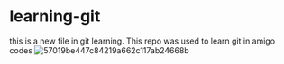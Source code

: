 # learning-git
this is a new file in git learning. This repo was used to learn git in amigo codes
![57019be447c84219a662c117ab24668b](https://user-images.githubusercontent.com/104077022/193588375-b8068b3c-198e-470a-b76e-68f10fb1ed8c.jpg)
